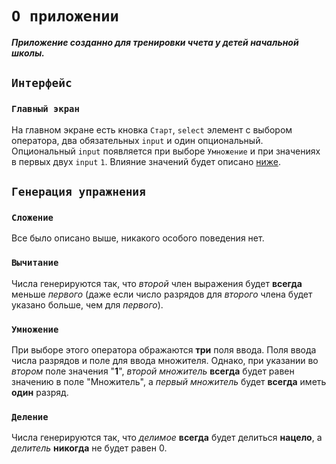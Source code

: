 # `О приложении`
<!-- 
*   [Интерфейс](https://github.com/lyakhovoy-dmitry/calc-training#Интерфейс)
*   [Генерация упражнения](https://github.com/lyakhovoy-dmitry/calc-training#Генерация-упражнения) -->
***Приложение созданно для тренировки ччета у детей начальной школы.***
## `Интерфейс`

### `Главный экран`
На главном экране есть кновка `Старт`, `select` элемент с выбором оператора, два обязательных `input` и один опциональный.
Опциональный `input` появляется при выборе `Умножение` и при значениях в первых двух `input` `1`. Влияние значений будет описано [ниже](https://github.com/lyakhovoy-dmitry/calc-training#Генерация-упражнения).

## `Генерация упражнения`
### `Сложение`

Все было описано выше, никакого особого поведения нет.

### `Вычитание`

Числа генерируются так, что *второй* член выражения будет **всегда** меньше *первого* (даже если число разрядов для *второго* члена будет указано больше, чем для *первого*).

### `Умножение`

При выборе этого оператора ображаются **три** поля ввода. Поля ввода числа разрядов и поле для ввода множителя.
Однако, при указании во *втором* поле значения "**1**", *второй множитель* **всегда** будет равен значению в поле "Множитель", а *первый множитель* будет **всегда** иметь **один** разряд.

### `Деление`

Числа генерируются так, что *делимое* **всегда** будет делиться **нацело**, а *делитель* **никогда** не будет равен 0.
